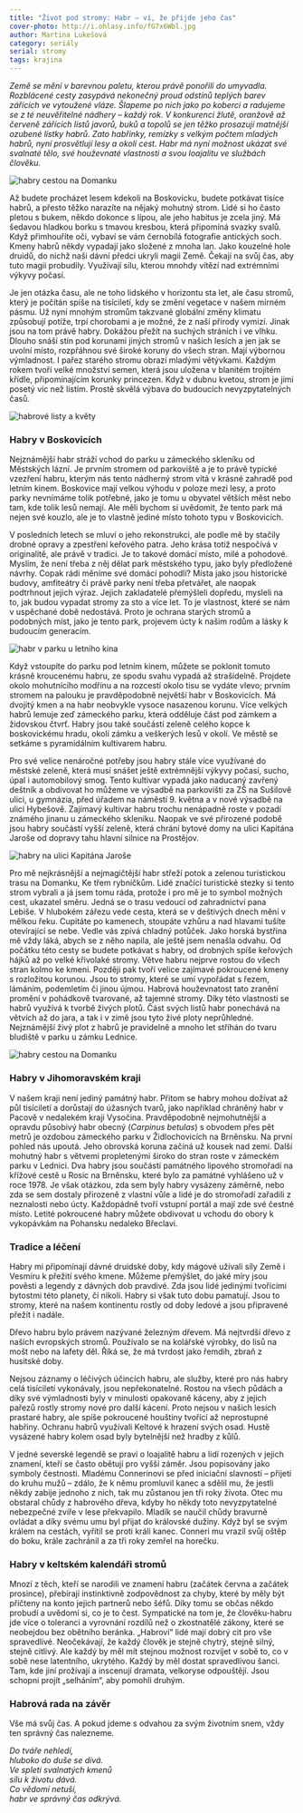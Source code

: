 ```yaml
---
title: "Život pod stromy: Habr – ví, že přijde jeho čas"
cover-photo: http://i.ohlasy.info/fG7x6Wbl.jpg
author: Martina Lukešová
category: seriály
serial: stromy
tags: krajina
---
```


*Země se mění v barevnou paletu, kterou právě ponořili do umyvadla. Rozblácené cesty zasypává nekonečný proud odstínů teplých barev zářících ve vytoužené vláze. Šlapeme po nich jako po koberci a radujeme se z té neuvěřitelné nádhery – každý rok. V konkurenci žlutě, oranžově až červeně zářících listů javorů, buků a topolů se jen těžko prosazují matnější ozubené lístky habrů. Zato habřinky, remízky s velkým počtem mladých habrů, nyní prosvětlují lesy a okolí cest. Habr má nyní možnost ukázat své svalnaté tělo, své houževnaté vlastnosti a svou loajalitu ve službách člověku.*

<img src="http://i.ohlasy.info/fG7x6Wb.jpg" alt="habry cestou na Domanku" class="img-responsive img-popup" data-author="Martina Lukešová">

Až budete procházet lesem kdekoli na Boskovicku, budete potkávat tisíce habrů, a přesto těžko narazíte na nějaký mohutný strom. Lidé si ho často pletou s bukem, někdo dokonce s lípou, ale jeho habitus je zcela jiný. Má šedavou hladkou borku s tmavou kresbou, která připomíná svazky svalů. Když přimhouříte oči, vybaví se vám černobílá fotografie antických soch. Kmeny habrů někdy vypadají jako složené z mnoha lan. Jako kouzelné hole druidů, do nichž naši dávní předci ukryli magii Země. Čekají na svůj čas, aby tuto magii probudily. Využívají sílu, kterou mnohdy vítězí nad extrémními výkyvy počasí.

Je jen otázka času, ale ne toho lidského v horizontu sta let, ale času stromů, který je počítán spíše na tisíciletí, kdy se změní vegetace v našem mírném pásmu. Už nyní mnohým stromům takzvané globální změny klimatu způsobují potíže, trpí chorobami a je možné, že z naší přírody vymizí. Jinak jsou na tom právě habry. Dokážou přežít na suchých stráních i ve vlhku. Dlouho snáší stín pod korunami jiných stromů v našich lesích a jen jak se uvolní místo, rozpřáhnou své široké koruny do všech stran. Mají výbornou výmladnost. I pařez starého stromu obrazí mladými větývkami. Každým rokem tvoří velké množství semen, která jsou uložena v blanitém trojitém křídle, připomínajícím korunky princezen. Když v dubnu kvetou, strom je jimi posetý víc než listím. Prostě skvělá výbava do budoucích nevyzpytatelných časů.

<img src="http://i.ohlasy.info/TlZVgmR.jpg" alt="habrové listy a květy" class="img-responsive img-popup" data-author="Martina Lukešová">

### Habry v Boskovicích

Nejznámější habr stráží vchod do parku u zámeckého skleníku od Městských lázní. Je prvním stromem od parkoviště a je to právě typické vzezření habru, kterým nás tento nádherný strom vítá v krásné zahradě pod letním kinem. Boskovice mají velkou výhodu v poloze mezi lesy, a proto parky nevnímáme tolik potřebné, jako je tomu u obyvatel větších měst nebo tam, kde tolik lesů nemají. Ale měli bychom si uvědomit, že tento park má nejen své kouzlo, ale je to vlastně jediné místo tohoto typu v Boskovicích.

V posledních letech se mluví o jeho rekonstrukci, ale podle mě by stačily drobné opravy a zpestření keřového patra. Jeho krása totiž nespočívá v originalitě, ale právě v tradici. Je to takové domácí místo, milé a pohodové. Myslím, že není třeba z něj dělat park městského typu, jako byly předložené návrhy. Copak rádi měníme své domácí pohodlí? Místa jako jsou historické budovy, amfiteátry či právě parky není třeba přetvářet, ale naopak podtrhnout jejich výraz. Jejich zakladatelé přemýšleli dopředu, mysleli na to, jak budou vypadat stromy za sto a více let. To je vlastnost, které se nám v uspěchané době nedostává. Proto je ochrana starých stromů a podobných míst, jako je tento park, projevem úcty k našim rodům a lásky k budoucím generacím.

<img src="http://i.ohlasy.info/BsC361M.jpg" alt="habr v parku u letního kina" class="img-responsive img-popup" data-author="Martina Lukešová">

Když vstoupíte do parku pod letním kinem, můžete se poklonit tomuto krásně kroucenému habru, ze spodu svahu vypadá až strašidelně. Projdete okolo mohutnícího modřínu a na rozcestí okolo tisu se vydáte vlevo; prvním stromem na palouku je pravděpodobně největší habr v Boskovicích. Má dvojitý kmen a na habr neobvykle vysoce nasazenou korunu. Více velkých habrů lemuje zeď zámeckého parku, která odděluje část pod zámkem a židovskou čtvrť. Habry jsou také součástí zeleně celého kopce k boskovickému hradu, okolí zámku a veškerých lesů v okolí. Ve městě se setkáme s pyramidálním kultivarem habru.

Pro své velice nenáročné potřeby jsou habry stále více využívané do městské zeleně, která musí snášet ještě extrémnější výkyvy počasí, sucho, úpal i automobilový smog. Tento kultivar vypadá jako naducaný zavřený deštník a obdivovat ho můžeme ve výsadbě na parkovišti za ZŠ na Sušilově ulici, u gymnázia, před úřadem na náměstí 9. května a v nové výsadbě na ulici Hybešově. Zajímavý kultivar habru trochu nenápadně roste v pozadí známého jinanu u zámeckého skleníku. Naopak ve své přirozené podobě jsou habry součástí vyšší zeleně, která chrání bytové domy na ulici Kapitána Jaroše od dopravy tahu hlavní silnice na Prostějov.

<img src="http://i.ohlasy.info/qbmFDxv.jpg" alt="habry na ulici Kapitána Jaroše" class="img-responsive img-popup" data-author="Martina Lukešová">

Pro mě nejkrásnější a nejmagičtější habr střeží potok a zelenou turistickou trasu na Domanku, Ke třem rybníčkům. Lidé značící turistické stezky si tento strom vybrali a já jsem tomu ráda, protože i pro mě je to symbol možných cest, ukazatel směru. Jedná se o trasu vedoucí od zahradnictví pana Lebiše. V hlubokém zářezu vede cesta, která se v deštivých dnech mění v mělkou řeku. Cupitáte po kamenech, stoupáte vzhůru a nad hlavami tušíte otevírající se nebe. Vedle vás zpívá chladný potůček. Jako horská bystřina mě vždy láká, abych se z něho napila, ale ještě jsem nenašla odvahu. Od počátku této cesty se budete potkávat s habry, od drobných spíše keřových hájků až po velké křivolaké stromy. Větve habru nejprve rostou do všech stran kolmo ke kmeni. Později pak tvoří velice zajímavé pokroucené kmeny s rozložitou korunou. Jsou to stromy, které se umí vypořádat s řezem, lámáním, podemletím či jinou újmou. Habrová houževnatost tato zranění promění v pohádkově tvarované, až tajemné stromy. Díky této vlastnosti se habrů využívá k tvorbě živých plotů. Část svých listů habr ponechává na větvích až do jara, a tak i v zimě jsou tyto živé ploty neprůhledné. Nejznámější živý plot z habrů je pravidelně a mnoho let stříhán do tvaru bludiště v parku u zámku Lednice.

<img src="http://i.ohlasy.info/qJZPxzC.jpg" alt="habry cestou na Domanku" class="img-responsive img-popup" data-author="Martina Lukešová">

### Habry v Jihomoravském kraji

V našem kraji není jediný památný habr. Přitom se habry mohou dožívat až půl tisíciletí a dorůstají do úžasných tvarů, jako například chráněný habr v Pacově v nedalekém kraji Vysočina. Pravděpodobně nejmohutnější a opravdu působivý habr obecný (*Carpinus betulas*) s obvodem přes pět metrů je ozdobou zámeckého parku v Židlochovicích na Brněnsku. Na první pohled nás upoutá. Jeho obrovská koruna začíná už kousek nad zemí. Další mohutný habr s větvemi propletenými široko do stran roste v zámeckém parku v Lednici. Dva habry jsou součástí památného lipového stromořadí na křížové cestě u Rosic na Brněnsku, které bylo za památné vyhlášeno už v roce 1978. Je však otázkou, zda sem byly habry vysázeny záměrně, nebo zda se sem dostaly přirozeně z vlastní vůle a lidé je do stromořadí zařadili z neznalosti nebo úcty. Každopádně tvoří vstupní portál a mají zde své čestné místo. Letité pokroucené habry můžete obdivovat u vchodu do obory k vykopávkám na Pohansku nedaleko Břeclavi.

### Tradice a léčení

Habry mi připomínají dávné druidské doby, kdy mágové užívali síly Země i Vesmíru k přežití svého kmene. Můžeme přemýšlet, do jaké míry jsou pověsti a legendy z dávných dob pravdivé. Zda jsou lidé jedinými tvořícími bytostmi této planety, či nikoli. Habry si však tuto dobu pamatují. Jsou to stromy, které na našem kontinentu rostly od doby ledové a jsou připravené přežít i nadále.

Dřevo habru bylo právem nazývané železným dřevem. Má nejtvrdší dřevo z našich evropských stromů. Používalo se na kolářské výrobky, do lisů na mošt nebo na lafety děl. Říká se, že má tvrdost jako řemdih, zbraň z husitské doby.

Nejsou záznamy o léčivých účincích habru, ale služby, které pro nás habry celá tisíciletí vykonávaly, jsou nepřekonatelné. Rostou na všech půdách a díky své výmladnosti byly v minulosti opakovaně káceny, aby z jejich pařezů rostly stromy nové pro další kácení. Proto nejsou v našich lesích prastaré habry, ale spíše pokroucené houštiny tvořící až neprostupné habřiny. Ochranu habrů využívali Keltové k hrazení svých osad. Hustě vysázené habry kolem osad byly bytelnější než hradby z kůlů.

V jedné severské legendě se praví o loajalitě habru a lidí rozených v jejich znamení, kteří se často obětují pro vyšší záměr. Jsou popisovány jako symboly čestnosti. Mladému Connerinovi se před iniciační slavností – přijetí do kruhu mužů – zdálo, že k němu promluvil kanec a sdělil mu, že jestli někdy zabije jednoho z nich, tak mu zůstanou jen tři roky života. Otec mu obstaral chůdy z habrového dřeva, kdyby ho někdy toto nevyzpytatelné nebezpečné zvíře v lese překvapilo. Mladík se naučil chůdy bravurně ovládat a díky svému umu byl přijat do královské dužiny. Když byl se svým králem na cestách, vyřítil se proti králi kanec. Conneri mu vrazil svůj oštěp do boku, krále zachránil a za tři roky zemřel na horečku.

### Habry v keltském kalendáři stromů

Mnozí z těch, kteří se narodili ve znamení habru (začátek června a začátek prosince), přebírají instinktivně zodpovědnost za chyby, které by měly být přičteny na konto jejich partnerů nebo šéfů. Díky tomu se občas někdo probudí a uvědomí si, co je to čest. Sympatické na tom je, že člověku-habru jde více o toleranci a vyrovnání rozdílů než o zkostnatělé zákony, které se neobejdou bez obětního beránka. „Habroví“ lidé mají dobrý cit pro vše spravedlivé. Neočekávají, že každý člověk je stejně chytrý, stejně silný, stejně citlivý. Ale každý by měl mít stejnou možnost rozvíjet v sobě to, co v sobě nese latentního, ukrytého. Každý by měl dostat spravedlivou šanci. Tam, kde jiní prožívají a inscenují dramata, velkoryse odpouštějí. Jsou schopni projít „selháním“, aby pomohli druhým.

### Habrová rada na závěr

Vše má svůj čas. A pokud jdeme s odvahou za svým životním snem, vždy ten správný čas nalezneme.

*Do tváře nehledí,  
hluboko do duše se dívá.  
Ve spleti svalnatých kmenů  
sílu k životu dává.  
Co vědomí netuší,  
habr ve správný čas odkrývá.*

